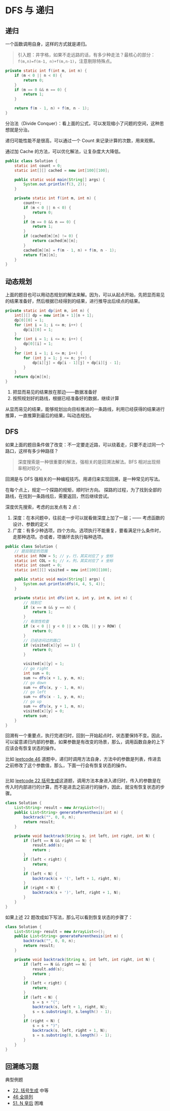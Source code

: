 # DFS 与 递归

## 递归

一个函数调用自身，这样的方式就是递归。

> 引入题：井字格，如果不走远路的话，有多少种走法？最核心的部分：`f(m,n)=f(m-1, n)+f(m,n-1)`，注意剔除特殊点。 

```java
private static int f(int m, int n) {
    if (m < 0 || n < 0) {
        return 0;
    }
    if (m == 0 && n == 0) {
        return 1;
    }

    return f(m - 1, n) + f(m, n - 1);
}
```

分治法（Divide Conquer）：看上面的公式，可以发现缩小了问题的空间，这种思想就是分治。

递归可能性能不是很高，可以通过一个 Count 来记录计算的次数，用来观察。

通过加 Cache 的方法，可以优化解法，让复杂度大大降低。

```java
public class Solution {
    static int count = 0;
    static int[][] cached = new int[100][100];

    public static void main(String[] args) {
        System.out.println(f(3, 2));
    }

    private static int f(int m, int n) {
        count++;
        if (m < 0 || n < 0) {
            return 0;
        }
        if (m == 0 && n == 0) {
            return 1;
        }
        if (cached[m][n] != 0) {
            return cached[m][n];
        }
        cached[m][n] = f(m - 1, n) + f(m, n - 1);
        return f[m][n];
    }
}
```

## 动态规划

上面的题目也可以用动态规划的解法来解。因为，可以从起点开始，先把显而易见的结果准备好，然后根据已经得到的结果，进行推导出后续点的结果。

```java
private static int dp(int m, int n) {
    int[][] dp = new int[m + 1][n + 1];
    dp[0][0] = 1;
    for (int i = 1; i <= m; i++) {
        dp[i][0] = 1;
    }
    for (int i = 1; i <= n; i++) {
        dp[0][i] = 1;
    }
    for (int i = 1; i <= m; i++) {
        for (int j = 1; j <= n; j++) {
            dp[i][j] = dp[i - 1][j] + dp[i][j - 1];
        }
    }
    return dp[m][n];
}
```

1. 把显而易见的结果放在那边——数据准备好
2. 按照规划好的路线，根据已经准备好的数据，继续计算

从显而易见的结果，能够规划出向目标推进的一条路线，利用已经获得的结果进行推算，一直推算到最后的结果，叫动态规划。

## DFS

如果上面的题目条件做了改变：不一定要走近路，可以绕着走，只要不走过同一个路口，这样有多少种路径？

> 深度搜索是一种很重要的解法，强相关的是回溯法解法。BFS 相对出现频率相对较少。

回溯是与 DFS 强相关的一种编程技巧。用递归来实现回溯，是一种常见的写法。

在每个点上，规定一个探路的规矩，顺时针方向。 探路的过程，为了找到全部的路线，在找到一条路线后，需要返回，然后继续尝试。

深度优先搜索，考虑的出发点有 2 点：
1. 深度：在本问题中，往前走一步可以就看做深度上加了一层；—— 考虑函数的设计、参数的定义
2. 广度：有多少种选项，四个方向。选项执行不能重复，要看满足什么条件时，走那种选项。亦或者，项循环去执行每种选项。

```java
public class Solution {
    // 题目限定的范围
    static int ROW = 5; // y，行，其实对应了 y 坐标
    static int COL = 6; // x，列，其实对应了 x 坐标
    static int count = 0;
    static int[][] visited = new int[100][100];

    public static void main(String[] args) {
        System.out.println(dfs(4, 4, 5, 4));
    }

    private static int dfs(int x, int y, int m, int n) {
        // 找到它
        if (x == m && y == n) {
            return 1;
        }
        // 有效性检查
        if (x < 0 || y < 0 || x > COL || y > ROW) {
            return 0;
        }
        // 已经访问过的路口
        if (visited[x][y] == 1) {
            return 0;
        }

        visited[x][y] = 1;
        // go right
        int sum = 0;
        sum += dfs(x + 1, y, m, n);
        // go down
        sum += dfs(x, y - 1, m, n);
        // go left
        sum += dfs(x - 1, y, m, n);
        // go up
        sum += dfs(x, y + 1, m, n);
        visited[x][y] = 0;
        return sum;
    }
}
```

回溯有一个重要点，执行完递归时，回到一开始起点时，状态要保持不变。因此，可以留意递归内部的参数，如果参数是有改变的场景，那么，调用函数自身的上下应该会有恢复状态的操作。

比如 [leetcode 46](https://leetcode-cn.com/problems/permutations/) 道题中，递归时调用方法自身，方法中的参数是列表，传进去之前修改了这个参数值，那么，下面一行会有恢复状态的操作。
```java

```

比如 [leetcode 22 括号生成](https://leetcode-cn.com/problems/generate-parentheses/)这道题，调用方法本身进入递归时，传入的参数是在传入时内部进行的计算，而不是进去之前进行的操作，因此，就没有恢复状态的步骤。
```java
class Solution {
    List<String> result = new ArrayList<>();
    public List<String> generateParenthesis(int n) {
        backtrack("", 0, 0, n);
        return result;
    }

    private void backtrack(String s, int left, int right, int N) {
        if (left == N && right == N) {
            result.add(s);
            return ;
        }
        if (left < right) {
            return;
        }
        if (left < N) {
            backtrack(s + '(', left + 1, right, N);
        }
        if (right < N) {
            backtrack(s + ')', left, right + 1, N);
        }
    }
}
```

如果上述 22 题改成如下写法，那么可以看到恢复状态的步骤了：
```java
class Solution {
    List<String> result = new ArrayList<>();
    public List<String> generateParenthesis(int n) {
        backtrack("", 0, 0, n);
        return result;
    }

    private void backtrack(String s, int left, int right, int N) {
        if (left == N && right == N) {
            result.add(s);
            return ;
        }
        if (left < right) {
            return;
        }
        if (left < N) {
            s = s + "(";
            backtrack(s, left + 1, right, N);
            s = s.substring(0, s.length() - 1);
        }
        if (right < N) {
            s = s + ")";
            backtrack(s, left, right + 1, N);
            s = s.substring(0, s.length() - 1);
        }
    }
}
```

## 回溯练习题

典型例题
- [22. 括号生成](https://leetcode-cn.com/problems/generate-parentheses/) 中等
- [46 全排列](https://leetcode-cn.com/problems/permutations/)
- [51. N 皇后](https://leetcode-cn.com/problems/n-queens/) 困难

